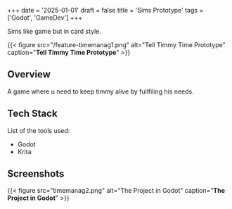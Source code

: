 +++
date = '2025-01-01'
draft = false
title = 'Sims Prototype'
tags = ['Godot', 'GameDev'] 
+++

Sims like game but in card style.
<!--more-->

{{< figure
    src="/feature-timemanag1.png"
    alt="Tell Timmy Time Prototype"
    caption="**Tell Timmy Time Prototype**"
    >}}

## Overview
A game where u need to keep timmy alive by fullfiling his needs.

## Tech Stack
List of the tools used:
- Godot
- Krita

## Screenshots
{{< figure
    src="timemanag2.png"
    alt="The Project in Godot"
    caption="**The Project in Godot**"
    >}}
